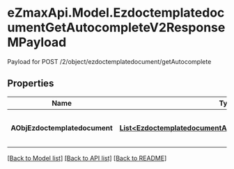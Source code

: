 # eZmaxApi.Model.EzdoctemplatedocumentGetAutocompleteV2ResponseMPayload
Payload for POST /2/object/ezdoctemplatedocument/getAutocomplete

## Properties

Name | Type | Description | Notes
------------ | ------------- | ------------- | -------------
**AObjEzdoctemplatedocument** | [**List&lt;EzdoctemplatedocumentAutocompleteElementResponse&gt;**](EzdoctemplatedocumentAutocompleteElementResponse.md) | An array of Ezdoctemplatedocument autocomplete element response. | 

[[Back to Model list]](../README.md#documentation-for-models) [[Back to API list]](../README.md#documentation-for-api-endpoints) [[Back to README]](../README.md)

